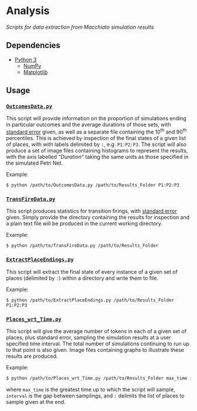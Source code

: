 # Analysis

*Scripts for data extraction from Macchiato simulation results*

## Dependencies

* [Python 3](https://www.python.org/)
  * [NumPy](https://numpy.org/)
  * [Matplotlib](https://matplotlib.org/)

## Usage

### [`OutcomesData.py`](https://github.com/MJWootton-Research/Macchiato/blob/master/Analysis/OutcomesData.py)

This script will provide information on the proportion of simulations ending in particular outcomes and the average durations of those sets, with [standard error](https://en.wikipedia.org/wiki/Standard_error) given, as well as a separate file containing the 10<sup>th</sup> and 90<sup>th</sup> percentiles. This is achieved by inspection of the final states of a given list of places, with with labels delimited by `:`, e.g. `P1:P2:P3`. The script will also produce a set of image files containing histograms to represent the results, with the axis labelled *"Duration"* taking the same units as those specified in the simulated Petri Net.

Example:

```shell
$ python /path/to/OutcomesData.py /path/to/Results_Folder P1:P2:P3
```

### [`TransFireData.py`](https://github.com/MJWootton-Research/Macchiato/blob/master/Analysis/TransFireData.py)

This script produces statistics for transition firings, with [standard error](https://en.wikipedia.org/wiki/Standard_error) given. Simply provide the directory containing the results for inspection and a plain text file will be produced in the current working directory.

Example:

```shell
$ python /path/to/TransFireData.py /path/to/Results_Folder
```

### [`ExtractPlaceEndings.py`](https://github.com/MJWootton-Research/Macchiato/blob/master/Analysis/ExtractPlaceEndings.py)

This script will extract the final state of every instance of a given set of places (delimited by `:`) within a directory and write them to file.

Example:

```shell
$ python /path/to/ExtractPlaceEndings.py /path/to/Results_Folder P1:P2:P3
```

### [`Places_wrt_Time.py`](https://github.com/MJWootton-Research/Macchiato/blob/master/Analysis/Places_wrt_Time.py)

This script will give the average number of tokens in each of a given set of places, plus standard error, sampling the simulation results at a user specified time interval. The total number of simulations continuing to run up to that point is also given. Image files containing graphs to illustrate these results are produced.

Example:

```sh
$ python /path/to/Places_wrt_Time.py /path/to/Results_Folder max_time interval P1:P2:P3
```

where `max_time` is the greatest time up to which the script will sample, `interval` is the gap between samplings, and `:` delimits the list of places to sample given at the end.
